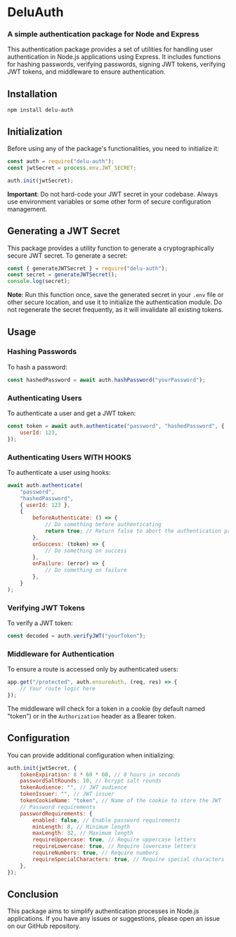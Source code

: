 # DeluAuth

### A simple authentication package for Node and Express

This authentication package provides a set of utilities for handling user authentication in Node.js applications using Express. It includes functions for hashing passwords, verifying passwords, signing JWT tokens, verifying JWT tokens, and middleware to ensure authentication.

## Installation

```
npm install delu-auth
```

## Initialization

Before using any of the package's functionalities, you need to initialize it:

```javascript
const auth = require("delu-auth");
const jwtSecret = process.env.JWT_SECRET;

auth.init(jwtSecret);
```

**Important**: Do not hard-code your JWT secret in your codebase. Always use environment variables or some other form of secure configuration management.

## Generating a JWT Secret

This package provides a utility function to generate a cryptographically secure JWT secret. To generate a secret:

```javascript
const { generateJWTSecret } = require("delu-auth");
const secret = generateJWTSecret();
console.log(secret);
```

**Note**: Run this function once, save the generated secret in your `.env` file or other secure location, and use it to initialize the authentication module. Do not regenerate the secret frequently, as it will invalidate all existing tokens.

## Usage

### Hashing Passwords

To hash a password:

```javascript
const hashedPassword = await auth.hashPassword("yourPassword");
```

### Authenticating Users

To authenticate a user and get a JWT token:

```javascript
const token = await auth.authenticate("password", "hashedPassword", {
	userId: 123,
});
```

### Authenticating Users WITH HOOKS

To authenticate a user using hooks:

```javascript
await auth.authenticate(
	"password",
	"hashedPassword",
	{ userId: 123 },
	{
		beforeAuthenticate: () => {
			// Do something before authenticating
			return true; // Return false to abort the authentication process
		},
		onSuccess: (token) => {
			// Do something on success
		},
		onFailure: (error) => {
			// Do something on failure
		},
	}
);
```

### Verifying JWT Tokens

To verify a JWT token:

```javascript
const decoded = auth.verifyJWT("yourToken");
```

### Middleware for Authentication

To ensure a route is accessed only by authenticated users:

```javascript
app.get("/protected", auth.ensureAuth, (req, res) => {
	// Your route logic here
});
```

The middleware will check for a token in a cookie (by default named "token") or in the `Authorization` header as a Bearer token.

## Configuration

You can provide additional configuration when initializing:

```javascript
auth.init(jwtSecret, {
	tokenExpiration: 8 * 60 * 60, // 8 hours in seconds
	passwordSaltRounds: 10, // bcrypt salt rounds
	tokenAudience: "", // JWT audience
	tokenIssuer: "", // JWT issuer
	tokenCookieName: "token", // Name of the cookie to store the JWT
	// Password requirements
	passwordRequirements: {
		enabled: false, // Enable password requirements
		minLength: 8, // Minimum length
		maxLength: 32, // Maximum length
		requireUppercase: true, // Require uppercase letters
		requireLowercase: true, // Require lowercase letters
		requireNumbers: true, // Require numbers
		requireSpecialCharacters: true, // Require special characters
	},
});
```

## Conclusion

This package aims to simplify authentication processes in Node.js applications. If you have any issues or suggestions, please open an issue on our GitHub repository.
